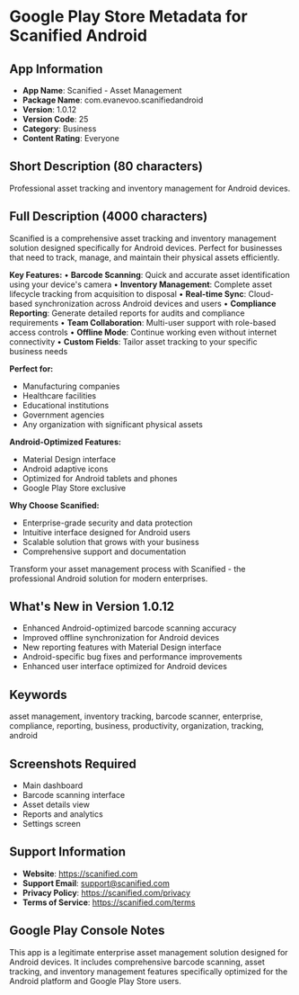 # Google Play Store Metadata for Scanified Android

## App Information
- **App Name**: Scanified - Asset Management
- **Package Name**: com.evanevoo.scanifiedandroid
- **Version**: 1.0.12
- **Version Code**: 25
- **Category**: Business
- **Content Rating**: Everyone

## Short Description (80 characters)
Professional asset tracking and inventory management for Android devices.

## Full Description (4000 characters)
Scanified is a comprehensive asset tracking and inventory management solution designed specifically for Android devices. Perfect for businesses that need to track, manage, and maintain their physical assets efficiently.

**Key Features:**
• **Barcode Scanning**: Quick and accurate asset identification using your device's camera
• **Inventory Management**: Complete asset lifecycle tracking from acquisition to disposal
• **Real-time Sync**: Cloud-based synchronization across Android devices and users
• **Compliance Reporting**: Generate detailed reports for audits and compliance requirements
• **Team Collaboration**: Multi-user support with role-based access controls
• **Offline Mode**: Continue working even without internet connectivity
• **Custom Fields**: Tailor asset tracking to your specific business needs

**Perfect for:**
- Manufacturing companies
- Healthcare facilities
- Educational institutions
- Government agencies
- Any organization with significant physical assets

**Android-Optimized Features:**
- Material Design interface
- Android adaptive icons
- Optimized for Android tablets and phones
- Google Play Store exclusive

**Why Choose Scanified:**
- Enterprise-grade security and data protection
- Intuitive interface designed for Android users
- Scalable solution that grows with your business
- Comprehensive support and documentation

Transform your asset management process with Scanified - the professional Android solution for modern enterprises.

## What's New in Version 1.0.12
- Enhanced Android-optimized barcode scanning accuracy
- Improved offline synchronization for Android devices
- New reporting features with Material Design interface
- Android-specific bug fixes and performance improvements
- Enhanced user interface optimized for Android devices

## Keywords
asset management, inventory tracking, barcode scanner, enterprise, compliance, reporting, business, productivity, organization, tracking, android

## Screenshots Required
- Main dashboard
- Barcode scanning interface
- Asset details view
- Reports and analytics
- Settings screen

## Support Information
- **Website**: https://scanified.com
- **Support Email**: support@scanified.com
- **Privacy Policy**: https://scanified.com/privacy
- **Terms of Service**: https://scanified.com/terms

## Google Play Console Notes
This app is a legitimate enterprise asset management solution designed for Android devices. It includes comprehensive barcode scanning, asset tracking, and inventory management features specifically optimized for the Android platform and Google Play Store users.
